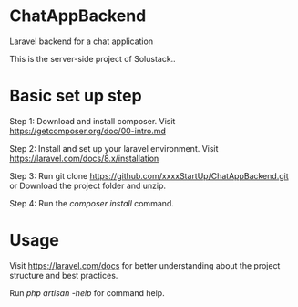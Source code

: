 # ChatAppBackend
Laravel backend for a chat application

This is the server-side project of Solustack..

# Basic set up step
Step 1:
    Download and install composer. Visit https://getcomposer.org/doc/00-intro.md <br>

Step 2: 
    Install and set up your laravel environment. Visit https://laravel.com/docs/8.x/installation <br>

Step 3:
    Run git clone https://github.com/xxxxStartUp/ChatAppBackend.git  <br>
    or 
    Download the project folder and unzip. <br>
    
Step 4:
    Run the *composer install* command. <br>

# Usage 
Visit https://laravel.com/docs for better understanding about the project structure and best practices. <br>

Run *php artisan -help* for command help. 
